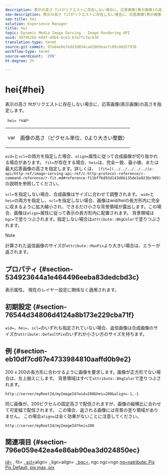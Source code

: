 ```yaml
---
description: 表示の高さ fitがリクエストに存在しない場合に、応答画像(表示画像)の高さを指定します。
seo-description: 表示の高さ fitがリクエストに存在しない場合に、応答画像(表示画像)の高さを指定します。
seo-title: hei
solution: Experience Manager
title: hei
topic: Dynamic Media Image Serving - Image Rendering API
uuid: 307952bb-604f-49b4-bce3-b7a7fc7ec63b
translation-type: tm+mt
source-git-commit: 97a84e8e7edd3d834ca42069eae7c09c00d57938
workflow-type: tm+mt
source-wordcount: '299'
ht-degree: 2%

---
```



# hei{#hei}

表示の高さ fitがリクエストに存在しない場合に、応答画像(表示画像)の高さを指定します。

` hei= *`val`*`

<table id="simpletable_1A36827B6E6647888A4E6E868975D716"> 
 <tr class="strow"> 
  <td class="stentry"> <p> <span class="codeph"> <span class="varname"> var  </span> </span> </p> </td> 
  <td class="stentry"> <p>画像の高さ（ピクセル単位、0より大きい整数） </p> </td> 
 </tr> 
</table>

`wid=`と`scl=`の両方を指定した場合、`align=`属性に従って合成画像が切り抜かれる場合があります。 `fit=`が存在する場合、`hei=`は、完全一致、最小値、または最大応答画像の高さを指定します。詳しくは、` [fit=](../../../../../is-api/http-ref/image-serving-api-ref/c-http-protocol-reference/c-command-reference/r-fit.md#reference-f11bff6d93d143d6b135de3a923bc989)`の説明を参照してください。

`scl=`を指定しない場合、合成画像はサイズに合わせて調整されます。 `wid=`と`hei=`の両方を指定し、`scl=`を指定しない場合、画像はwid/heiの長方形内に完全に収まるように拡大縮小され、できるだけ小さな背景領域が露出します。この場合、画像は`align=`属性に従って表示の長方形内に配置されます。 背景領域は`bgc=`で塗りつぶされます。指定しない場合は`attribute::BkgColor`で塗りつぶされます。

>[!NOTE]
>
>計算された返信画像のサイズが`attribute::MaxPix`より大きい場合は、エラーが返されます。

## プロパティ {#section-534923644a1e464496eeba83dedcbd3c}

表示属性。 現在のレイヤー設定に関係なく適用されます。

## 初期設定 {#section-76544d34806d4124a8b173e229cba71f}

`wid=`、`hei=`、`scl=`のいずれも指定されていない場合、返信画像は合成画像のサイズか`attribute::DefaultPix`のいずれか小さい方のサイズを持ちます。

## 例 {#section-eb10df7cd67e4733984810aaffd0b9e2}

200 x 200の長方形に合わせるように画像を要求します。画像が正方形でない場合は、左上揃えにします。 背景領域はすべて`attribute::BkgColor`で塗りつぶされます。

`http://server/myRootId/myImageId?wid=200&hei=200&align=-1,-1`

同じ画像が、200ピクセルの固定高さで配信されますが、画像の縦横比に合わせて可変幅で配信されます。 この場合、返される画像には背景の塗り領域がありません。 この場合`align=`は全く効果がないことに注意してください。

`http://server/myRootId/myImageId?hei=200`

## 関連項目 {#section-796e059e42ea4e86ab90ea3d024850ec}

[id=](../../../../../is-api/http-ref/image-serving-api-ref/c-http-protocol-reference/c-command-reference/r-is-http-wid.md#reference-bfeadcb67bf4485f851eb21345527e47) , fit= [, scl=](../../../../../is-api/http-ref/image-serving-api-ref/c-http-protocol-reference/c-command-reference/r-fit.md#reference-f11bff6d93d143d6b135de3a923bc989)align= [, ](../../../../../is-api/http-ref/image-serving-api-ref/c-http-protocol-reference/c-command-reference/r-scl.md#reference-b2a74e493d0d407e98fe350551ba3fcc)lign=align= [, bgc=](../../../../../is-api/http-ref/image-serving-api-ref/c-http-protocol-reference/c-command-reference/r-align.md#reference-b7d6b87c75124d78884f916dd6544bc7), ngc ngc=ngn  [](../../../../../is-api/http-ref/image-serving-api-ref/c-http-protocol-reference/c-command-reference/r-bgc.md#reference-53376175f617446fbe5c69120f834b88) [](../../../../../is-api/http-ref/image-serving-api-ref/c-http-protocol-reference/c-command-reference/r-rgn.md#reference-daa9b80e0d8c4b1aa67d116b578d592f) [](../../../../../is-api/image-catalog/image-serving-api-ref/c-image-catalog-reference/c-attributes-reference/r-defaultpix.md#reference-996b2c22b30f4fd9b970c84063306df1) [ng=natribute: Pix Pix Default, pix max, pix](../../../../../is-api/image-catalog/image-serving-api-ref/c-image-catalog-reference/c-attributes-reference/r-maxpix.md#reference-e167d396ac794079ba8b5e6eb16eeda5)
